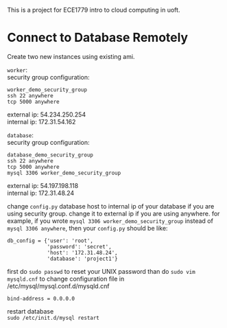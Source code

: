 This is a project for ECE1779 intro to cloud computing in uoft.

# Connect to Database Remotely
Create two new instances using existing ami.

`worker`:  
security group configuration:
```
worker_demo_security_group   
ssh 22 anywhere  
tcp 5000 anywhere  
```

external ip: 54.234.250.254  
internal ip: 172.31.54.162

`database`:  
security group configuration:
```
database_demo_security_group  
ssh 22 anywhere  
tcp 5000 anywhere  
mysql 3306 worker_demo_security_group
```

external ip: 54.197.198.118  
internal ip: 172.31.48.24

change `config.py` database host to internal ip of your database if you are using security group. change it to external ip if you are using anywhere.
for example, if you wrote `mysql 3306 worker_demo_security_group` instead of `mysql 3306 anywhere`, then your `config.py` should be like:
```
db_config = {'user': 'root',
             'password': 'secret',
             'host': '172.31.48.24',
             'database': 'project1'}
```

first do `sudo passwd` to reset your UNIX password
than do `sudo vim mysqld.cnf` to
change configuration file in /etc/mysql/mysql.conf.d/mysqld.cnf  
```
bind-address = 0.0.0.0
```

restart database  
`sudo /etc/init.d/mysql restart`
